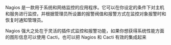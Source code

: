 Nagios 是一款用于系统和网络监控的应用程序。它可以在你设定的条件下对主机和服务进行监控，并根据管理员所设置的报警阀值和报警方式在监控对象报警时和恢复时通知管理员。

Nagios 强大之处在于灵活的插件式监控和报警功能，如果你想获得系统性能方面的图形信息可以使用 Cacti，也可以把 Nagios 和 Cacti 有效的集成起来